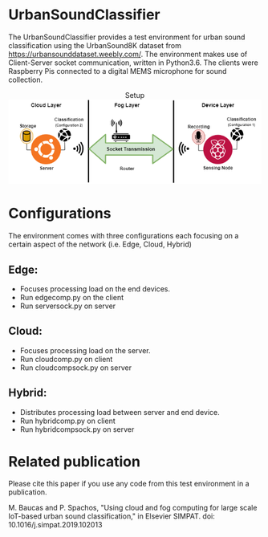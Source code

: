 # UrbanSoundClassifier
The UrbanSoundClassifier provides a test environment for urban sound classification using the UrbanSound8K dataset from https://urbansounddataset.weebly.com/. The environment makes use of Client-Server socket communication, written in Python3.6. The clients were Raspberry Pis connected to a digital MEMS microphone for sound collection. 

<p align="center">
Setup             
<img src="https://github.com/mjbaucas/UrbanSoundClassifier/blob/master/images/FrameworkSetup.png">
 </p>

# Configurations
The environment comes with three configurations each focusing on a certain aspect of the network (i.e. Edge, Cloud, Hybrid)

## Edge:
  - Focuses processing load on the end devices.
  - Run edgecomp.py on the client
  - Run serversock.py on server  

## Cloud:
  - Focuses processing load on the server.
  - Run cloudcomp.py on client
  - Run cloudcompsock.py on server
  
## Hybrid:
  - Distributes processing load between server and end device.
  - Run hybridcomp.py on client
  - Run hybridcompsock.py on server

# Related publication
Please cite this paper if you use any code from this test environment in a publication.

M. Baucas and P. Spachos, "Using cloud and fog computing for large scale IoT-based urban sound classification," in Elsevier SIMPAT.
doi: 10.1016/j.simpat.2019.102013
